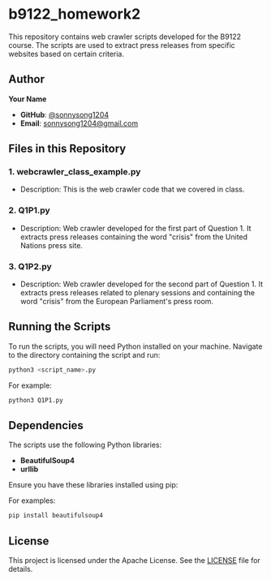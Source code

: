 # b9122_homework2

This repository contains web crawler scripts developed for the B9122 course. The scripts are used to extract press releases from specific websites based on certain criteria.

## Author

**Your Name**  
- **GitHub**: [@sonnysong1204](https://github.com/sonnysong1204)
- **Email**: sonnysong1204@gmail.com

## Files in this Repository

### 1. webcrawler_class_example.py
- Description: This is the web crawler code that we covered in class.

### 2. Q1P1.py
- Description: Web crawler developed for the first part of Question 1. It extracts press releases containing the word "crisis" from the United Nations press site.

### 3. Q1P2.py
- Description: Web crawler developed for the second part of Question 1. It extracts press releases related to plenary sessions and containing the word "crisis" from the European Parliament's press room.

## Running the Scripts

To run the scripts, you will need Python installed on your machine. Navigate to the directory containing the script and run:

```bash
python3 <script_name>.py
```
For example:

```bash
python3 Q1P1.py
```

## Dependencies

The scripts use the following Python libraries:
- **BeautifulSoup4**
- **urllib**

Ensure you have these libraries installed using pip:

For examples:

```bash
pip install beautifulsoup4
```

## License

This project is licensed under the Apache License. See the [LICENSE](LICENSE) file for details.
